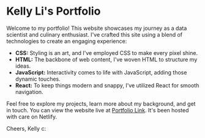 # Kelly Li's Portfolio

Welcome to my portfolio! This website showcases my journey as a data scientist and culinary enthusiast. I've crafted this site using a blend of technologies to create an engaging experience:

- **CSS:** Styling is an art, and I've employed CSS to make every pixel shine.
- **HTML:** The backbone of web content, I've woven HTML to structure my ideas.
- **JavaScript:** Interactivity comes to life with JavaScript, adding those dynamic touches.
- **React:** To keep things modern and snappy, I've utilized React for smooth navigation.

Feel free to explore my projects, learn more about my background, and get in touch. You can view the website live at [Portfolio Link](https://kelly-li.netlify.app/). It's been hosted with care on Netlify.

Cheers,
Kelly c:
